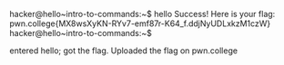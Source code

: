 hacker@hello~intro-to-commands:~$ hello
Success! Here is your flag:
pwn.college{MX8wsXyKN-RYv7-emf87r-K64_f.ddjNyUDLxkzM1czW}
hacker@hello~intro-to-commands:~$


entered hello; got the flag. Uploaded the flag on pwn.college
